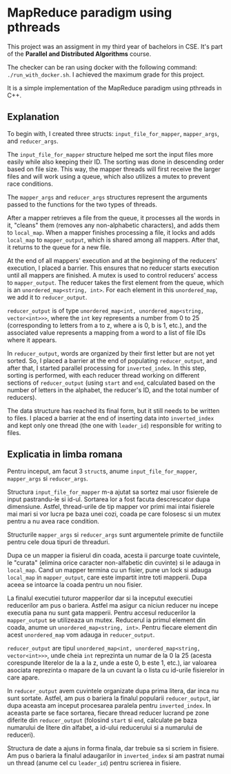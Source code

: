 # MapReduce paradigm using pthreads

This project was an assigment in my third year of bachelors in CSE.
It's part of the **Parallel and Distributed Algorithms** course.

The checker can be ran using docker with the following command: `./run_with_docker.sh`.
I achieved the maximum grade for this project.

It is a simple implementation of the MapReduce paradigm using pthreads in C++.

## Explanation

To begin with, I created three structs: `input_file_for_mapper`, `mapper_args`, and `reducer_args`.

The `input_file_for_mapper` structure helped me sort the input files more easily while also keeping their ID. The sorting was done in descending order based on file size. This way, the mapper threads will first receive the larger files and will work using a queue, which also utilizes a mutex to prevent race conditions.

The `mapper_args` and `reducer_args` structures represent the arguments passed to the functions for the two types of threads.

After a mapper retrieves a file from the queue, it processes all the words in it, "cleans" them (removes any non-alphabetic characters), and adds them to `local_map`. When a mapper finishes processing a file, it locks and adds `local_map` to `mapper_output`, which is shared among all mappers. After that, it returns to the queue for a new file.

At the end of all mappers' execution and at the beginning of the reducers' execution, I placed a barrier. This ensures that no reducer starts execution until all mappers are finished. A mutex is used to control reducers' access to `mapper_output`. The reducer takes the first element from the queue, which is an `unordered_map<string, int>`. For each element in this `unordered_map`, we add it to `reducer_output`.

`reducer_output` is of type `unordered_map<int, unordered_map<string, vector<int>>>`, where the `int` key represents a number from 0 to 25 (corresponding to letters from a to z, where a is 0, b is 1, etc.), and the associated value represents a mapping from a word to a list of file IDs where it appears.

In `reducer_output`, words are organized by their first letter but are not yet sorted. So, I placed a barrier at the end of populating `reducer_output`, and after that, I started parallel processing for `inverted_index`. In this step, sorting is performed, with each reducer thread working on different sections of `reducer_output` (using `start` and `end`, calculated based on the number of letters in the alphabet, the reducer's ID, and the total number of reducers).

The data structure has reached its final form, but it still needs to be written to files. I placed a barrier at the end of inserting data into `inverted_index` and kept only one thread (the one with `leader_id`) responsible for writing to files.

## Explicatia in limba romana

Pentru inceput, am facut 3 `struct`s, anume `input_file_for_mapper`, `mapper_args` si `reducer_args`.

Structura `input_file_for_mapper` m-a ajutat sa sortez mai usor fisierele de input pastrandu-le si id-ul. Sortarea lor a fost facuta descrescator dupa dimensiune. Astfel, thread-urile de tip mapper vor primi mai intai fisierele mai mari si vor lucra pe baza unei cozi, coada pe care folosesc si un mutex pentru a nu avea race condition.

Structurile `mapper_args` si `reducer_args` sunt argumentele primite de functiile pentru cele doua tipuri de threaduri.

Dupa ce un mapper ia fisierul din coada, acesta ii parcurge toate cuvintele, le "curata" (elimina orice caracter non-alfabetic din cuvinte) si le adauga in `local_map`. Cand un mapper termina cu un fisier, pune un lock si adauga `local_map` in `mapper_output`, care este impartit intre toti mapperii. Dupa aceea se intoarce la coada pentru un nou fisier.

La finalul executiei tuturor mapperilor dar si la inceputul executiei reducerilor am pus o bariera. Astfel ma asigur ca niciun reducer nu incepe executia pana nu sunt gata mapperii. Pentru accesul reducerilor la `mapper_output` se utilizeaza un mutex. Reducerul ia primul element din coada, anume un `unordered_map<string, int>`. Pentru fiecare element din acest `unordered_map` vom adauga in `reducer_output`.

`reducer_output` are tipul `unordered_map<int, unordered_map<string, vector<int>>>`, unde cheia `int` reprezinta un numar de la 0 la 25 (acesta corespunde literelor de la a la z, unde a este 0, b este 1, etc.), iar valoarea asociata reprezinta o mapare de la un cuvant la o lista cu id-urile fisierelor in care apare.

In `reducer_output` avem cuvintele organizate dupa prima litera, dar inca nu sunt sortate. Astfel, am pus o bariera la finalul popularii `reducer_output`, iar dupa aceasta am inceput procesarea paralela pentru `inverted_index`. In aceasta parte se face sortarea, fiecare thread reducer lucrand pe zone diferite din `reducer_output` (folosind `start` si `end`, calculate pe baza numarului de litere din alfabet, a id-ului reducerului si a numarului de reduceri).

Structura de date a ajuns in forma finala, dar trebuie sa si scriem in fisiere. Am pus o bariera la finalul adaugarilor in `inverted_index` si am pastrat numai un thread (anume cel cu `leader_id`) pentru scrierea in fisiere.
